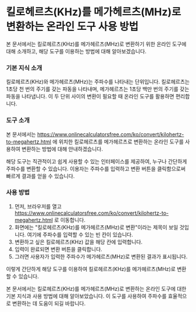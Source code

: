 킬로헤르츠(KHz)를 메가헤르츠(MHz)로 변환하는 온라인 도구 사용 방법
=========================================

본 문서에서는 킬로헤르츠(KHz)를 메가헤르츠(MHz)로 변환하기 위한 온라인 도구에 대해 소개하고, 해당 도구를 이용하는 방법에 대해 알아보겠습니다.

### 기본 지식 소개

킬로헤르츠(KHz)와 메가헤르츠(MHz)는 주파수를 나타내는 단위입니다. 킬로헤르츠는 1초당 천 번의 주기를 갖는 파동을 나타내며, 메가헤르츠는 1초당 백만 번의 주기를 갖는 파동을 나타냅니다. 이 두 단위 사이의 변환이 필요할 때 온라인 도구를 활용하면 편리합니다.

### 도구 소개

본 문서에서는 <https://www.onlinecalculatorsfree.com/ko/convert/kilohertz-to-megahertz.html> 에 위치한 킬로헤르츠를 메가헤르츠로 변환하는 온라인 도구를 사용하여 변환하는 방법에 대해 안내하겠습니다.

해당 도구는 직관적이고 쉽게 사용할 수 있는 인터페이스를 제공하여, 누구나 간단하게 주파수를 변환할 수 있습니다. 이용자는 주파수를 입력하고 변환 버튼을 클릭함으로써 빠르게 결과를 얻을 수 있습니다.

### 사용 방법

1. 먼저, 브라우저를 열고 <https://www.onlinecalculatorsfree.com/ko/convert/kilohertz-to-megahertz.html> 로 이동합니다.
2. 화면에는 "킬로헤르츠(KHz)를 메가헤르츠(MHz)로 변환"이라는 제목이 보일 것입니다. 여기에 주파수를 입력할 수 있는 빈 칸이 있습니다.
3. 변환하고 싶은 킬로헤르츠(KHz) 값을 해당 칸에 입력합니다.
4. 입력이 완료되면 변환 버튼을 클릭합니다.
5. 그러면 사용자가 입력한 주파수가 메가헤르츠(MHz)로 변환된 결과가 표시됩니다.

이렇게 간단하게 해당 도구를 이용하여 킬로헤르츠(KHz)를 메가헤르츠(MHz)로 변환할 수 있습니다.

본 문서에서는 킬로헤르츠(KHz)를 메가헤르츠(MHz)로 변환하는 온라인 도구에 대한 기본 지식과 사용 방법에 대해 알아보았습니다. 이 도구를 사용하여 주파수를 효율적으로 변환하는 데 도움이 되길 바랍니다.